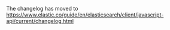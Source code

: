 The changelog has moved to https://www.elastic.co/guide/en/elasticsearch/client/javascript-api/current/changelog.html
